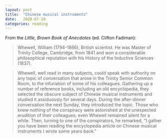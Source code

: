 ```yaml
---
layout: post
title:  "Chinese musical instruments"
date:   2020-07-19
categories: reading
---
```


From the _Little, Brown Book of Anecdotes_ (ed. Clifton Fadiman):

> Whewell, William (1794-1866), British scientist. He was Master of Trinity College, Cambridge, from 1841 and won a considerable philosophical reputation with his History of the Inductive Sciences (1837).

> Whewell, well read in many subjects, could speak with authority on any topic of conversation that arose in the Trinity Senior Common Room, to the infuriation of some of his colleagues. Gathering up a number of reference books, including an old encyclopedia, they selected the obscure subject of Chinese musical instruments and studied it assiduously for several days. During the after-dinner conversation the next Sunday, they introduced the topic. Those who knew nothing of the conspiracy were astonished at the unexpected erudition of their colleagues; even Whewell remained silent for a while. Then, turning to one of the conspirators, he remarked, "I gather you have been reading the encyclopedia article on Chinese musical instruments I wrote some years back."
